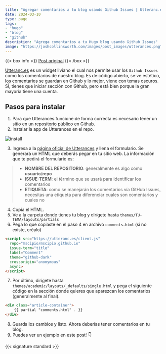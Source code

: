 ```yaml
---
title: "Agregar comentarios a tu blog usando Github Issues | Utteranc.es"
date: 2024-03-10
type: page
tags: 
- "hugo"
- "blog"
- "github"
description: "Agrega comentarios a tu Hugo blog usando Github Issues"
image: "https://joshcollinsworth.com/images/post_images/utterances.png"
---
```

{{< box info >}}
[Post original](https://mscipio.github.io/post/utterances-comment-engine/)
{{< /box >}}

[Utteranc.es](https://utteranc.es/) es un widget liviano el cual nos permite usar los `Github Issues` como los comentarios de nuestro blog. Es de código abierto, se ve estético, los comentarios se guardan en Github y lo mejor, viene con temas oscuros. SÍ, tienes que iniciar sección con Github, pero está bien porque la gran mayoría tiene una cuenta.

## Pasos para instalar

1. Para que Utterances funcione de forma correcta es necesario tener un sitio en un repositorio público en Github.
2. Instalar la app de Utterances en el repo.

![install](https://mscipio.github.io/img/posts/utterances/app-setup.png)

3. Ingresa a la [página oficial de Utterances](https://utteranc.es/) y llena el formulario. Se generará un HTML que deberás pegar en tu sitio web. La información que te pedirá el formulario es:

> - **NOMBRE DEL REPOSITORIO**: generalmente es algo como **usuario**/**repo**
> - **ISSUE-TERM**: el término que se usará para identificar los comentarios
> - **ETIQUETA**: como se manejarán los comentarios vía GitHub Issues, necesitas una etiqueta para diferenciar cuales son comentarios y cuales no

4. Copia el HTML.
5. Ve a la carpeta donde tienes tu blog y dirígete hasta `themes/TU-TEMA/layouts/partials` 
6. Pega lo que copiaste en el paso 4 en archivo `comments.html` (si no existe, créalo)

```html
<script src="https://utteranc.es/client.js"
  repo="mscipio/mscipio.github.io"
  issue-term="title"
  label="Comment"
  theme="github-dark"
  crossorigin="anonymous"
  async>
</script>
```

7. Por último, dirígete hasta `themes/academic/layouts/_defaults/single.html` y pega el siguiente código en la sección donde quieres que aparezcan los comentarios (generalmente al final).


```html
<div class="article-container">
	{{ partial "comments.html" . }}
</div>
```

8. Guarda los cambios y listo. Ahora deberías tener comentarios en tu blog.
9. Puedes ver un ejemplo en este post! 👇 

{{< signature standard >}}


